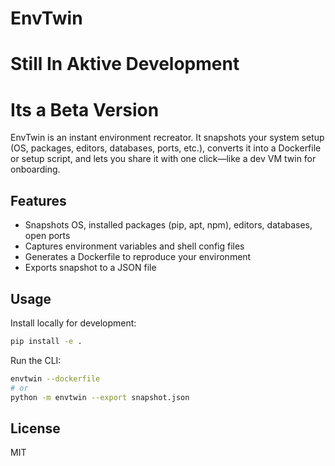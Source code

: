 # EnvTwin
# Still In Aktive Development
# Its a Beta Version

EnvTwin is an instant environment recreator. It snapshots your system setup (OS, packages, editors, databases, ports, etc.), converts it into a Dockerfile or setup script, and lets you share it with one click—like a dev VM twin for onboarding.

## Features
- Snapshots OS, installed packages (pip, apt, npm), editors, databases, open ports
- Captures environment variables and shell config files
- Generates a Dockerfile to reproduce your environment
- Exports snapshot to a JSON file

## Usage

Install locally for development:

```sh
pip install -e .
```

Run the CLI:

```sh
envtwin --dockerfile
# or
python -m envtwin --export snapshot.json
```

## License
MIT
